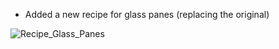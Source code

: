 - Added a new recipe for glass panes (replacing the original)

![Recipe_Glass_Panes](https://github.com/user-attachments/assets/08a1db50-9c4a-438c-bbdc-d1d50eb89fd7)
